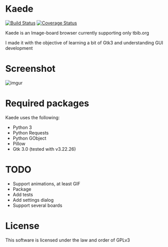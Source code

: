 Kaede
=====
[![Build Status](https://travis-ci.org/Hattshire/Kaede.svg?branch=master)](https://travis-ci.org/Hattshire/Kaede) [![Coverage Status](https://coveralls.io/repos/github/Hattshire/Kaede/badge.svg?branch=master)](https://coveralls.io/github/Hattshire/Kaede?branch=master)

Kaede is an Image-board browser currently supporting only tbib.org

I made it with the objective of learning a bit of Gtk3 and understanding GUI development

Screenshot
==========
![imgur](https://i.imgur.com/T2SwSnp.png)

Required packages
=================
Kaede uses the following:
* Python 3
* Python Requests
* Python GObject
* Pillow
* Gtk 3.0 (tested with v3.22.26)

TODO
=====
* Support animations, at least GIF
* Package
* Add tests
* Add settings dialog
* Support several boards

License
=======
This software is licensed under the law and order of GPLv3
